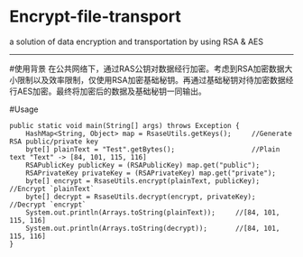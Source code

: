 # Encrypt-file-transport
a solution of data encryption and transportation by using RSA &amp; AES
***

#使用背景
在公共网络下，通过RAS公钥对数据经行加密。考虑到RSA加密数据大小限制以及效率限制，仅使用RSA加密基础秘钥。再通过基础秘钥对待加密数据经行AES加密。最终将加密后的数据及基础秘钥一同输出。

#Usage

    public static void main(String[] args) throws Exception {
        HashMap<String, Object> map = RsaseUtils.getKeys();     //Generate RSA public/private key
        byte[] plainText = "Test".getBytes();                   //Plain text "Text" -> [84, 101, 115, 116]
        RSAPublicKey publicKey = (RSAPublicKey) map.get("public");  
        RSAPrivateKey privateKey = (RSAPrivateKey) map.get("private");
        byte[] encrypt = RsaseUtils.encrypt(plainText, publicKey);  //Encrypt `plainText`
        byte[] decrypt = RsaseUtils.decrypt(encrypt, privateKey);   //Decrypt `encrypt`
        System.out.println(Arrays.toString(plainText));     //[84, 101, 115, 116]
        System.out.println(Arrays.toString(decrypt));       //[84, 101, 115, 116]
    }

